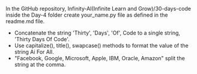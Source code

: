 In the GitHub repository, Infinity-AI(Infinite Learn and Grow)/30-days-code inside the Day-4 folder create your_name.py file as defined in the readme.md file.
- Concatenate the string 'Thirty', 'Days', 'Of', Code to a single string, 'Thirty Days Of Code'.
- Use capitalize(), title(), swapcase() methods to format the value of the string Ai For All.
- "Facebook, Google, Microsoft, Apple, IBM, Oracle, Amazon" split the string at the comma.
